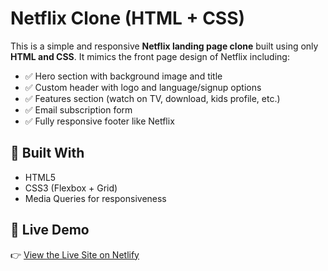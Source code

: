 # Netflix Clone (HTML + CSS)

This is a simple and responsive **Netflix landing page clone** built using only **HTML and CSS**. It mimics the front page design of Netflix including:

- ✅ Hero section with background image and title
- ✅ Custom header with logo and language/signup options
- ✅ Features section (watch on TV, download, kids profile, etc.)
- ✅ Email subscription form
- ✅ Fully responsive footer like Netflix

## 🔧 Built With

- HTML5
- CSS3 (Flexbox + Grid)
- Media Queries for responsiveness


## 🔗 Live Demo

👉 [View the Live Site on Netlify](https://rococo-concha-cea309.netlify.app/)

